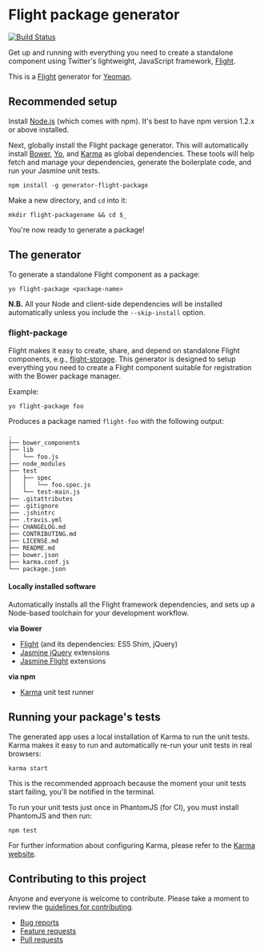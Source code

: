 # Flight package generator

[![Build Status](https://secure.travis-ci.org/flightjs/generator-flight-package.png?branch=master)](http://travis-ci.org/flightjs/generator-flight-package)

Get up and running with everything you need to create a standalone component
using Twitter's lightweight, JavaScript framework,
[Flight](http://flightjs.github.io/).

This is a [Flight](http://flightjs.github.io/) generator for
[Yeoman](http://yeoman.io/).


## Recommended setup

Install [Node.js](http://nodejs.org/) (which comes with npm). It's best to have
npm version 1.2.x or above installed.

Next, globally install the Flight package generator. This will automatically
install [Bower](http://bower.io/), [Yo](http://yeoman.io/), and
[Karma](http://karma-runner.github.io/) as global dependencies. These tools
will help fetch and manage your dependencies, generate the boilerplate code,
and run your Jasmine unit tests.

```
npm install -g generator-flight-package
```

Make a new directory, and `cd` into it:

```
mkdir flight-packagename && cd $_
```

You're now ready to generate a package!


## The generator

To generate a standalone Flight component as a package:

```
yo flight-package <package-name>
```

**N.B.** All your Node and client-side dependencies will be installed automatically
unless you include the `--skip-install` option.

### flight-package

Flight makes it easy to create, share, and depend on standalone Flight
components, e.g.,
[flight-storage](https://github.com/cameronhunter/flight-storage).  This
generator is designed to setup everything you need to create a Flight component
suitable for registration with the Bower package manager.

Example:

```
yo flight-package foo
```

Produces a package named `flight-foo` with the following output:

```
.
├── bower_components
├── lib
│   └── foo.js
├── node_modules
├── test
│   ├── spec
│   │   └── foo.spec.js
│   └── test-main.js
├── .gitattributes
├── .gitignore
├── .jshintrc
├── .travis.yml
├── CHANGELOG.md
├── CONTRIBUTING.md
├── LICENSE.md
├── README.md
├── bower.json
├── karma.conf.js
└── package.json
```

#### Locally installed software

Automatically installs all the Flight framework dependencies, and sets up a
Node-based toolchain for your development workflow.

**via Bower**

* [Flight](http://flightjs.github.io/) (and its dependencies: ES5 Shim, jQuery)
* [Jasmine jQuery](https://github.com/velesin/jasmine-jquery) extensions
* [Jasmine Flight](https://github.com/flightjs/jasmine-flight) extensions

**via npm**

* [Karma](http://karma-runner.github.io/) unit test runner


## Running your package's tests

The generated app uses a local installation of Karma to run the unit tests.
Karma makes it easy to run and automatically re-run your unit tests in real
browsers:

```
karma start
```

This is the recommended approach because the moment your unit tests start
failing, you'll be notified in the terminal.

To run your unit tests just once in PhantomJS (for CI), you must install
PhantomJS and then run:

```
npm test
```

For further information about configuring Karma, please refer to the [Karma
website](http://karma-runner.github.io/).


## Contributing to this project

Anyone and everyone is welcome to contribute. Please take a moment to
review the [guidelines for contributing](CONTRIBUTING.md).

* [Bug reports](CONTRIBUTING.md#bugs)
* [Feature requests](CONTRIBUTING.md#features)
* [Pull requests](CONTRIBUTING.md#pull-requests)
